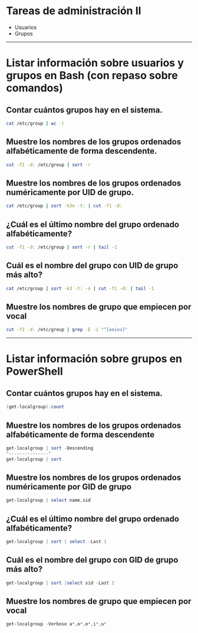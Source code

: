 # Tareas de administración II
- Usuarios
- Grupos

--------------

# Listar información sobre usuarios y grupos en Bash (con repaso sobre comandos)

## Contar cuántos grupos hay en el sistema.
```Bash
cat /etc/group | wc -l
```

## Muestre los nombres de los grupos ordenados alfabéticamente de forma descendente.
```Bash
cut -f1 -d: /etc/group | sort -r
```

## Muestre los nombres de los grupos ordenados numéricamente por UID de grupo.
```Bash
cat /etc/group | sort -k3n -t: | cut -f1 -d:
```

## ¿Cuál es el último nombre del grupo ordenado alfabéticamente? 
```Bash
cut -f1 -d: /etc/group | sort -r | tail -1
```

## Cuál es el nombre del grupo con UID de grupo más alto?
```Bash
cat /etc/group | sort -k3 -t: -n | cut -f1 -d: | tail -1
```

## Muestre los nombres de grupo que empiecen por vocal
```Bash
cut -f1 -d: /etc/group | grep -E -i "^[aeiou]"
```

--------------

# Listar información sobre grupos en PowerShell

## Contar cuántos grupos hay en el sistema.
```Powershell
(get-localgroup).count
```

## Muestre los nombres de los grupos ordenados alfabéticamente de forma descendente
```Powershell
get-localgroup | sort -Descending
"---------------"
get-localgroup | sort
```

## Muestre los nombres de los grupos ordenados numéricamente por GID de grupo
```Powershell
get-localgroup | select name,sid
```

## ¿Cuál es el último nombre del grupo ordenado alfabéticamente? 
```Powershell
get-localgroup | sort | select -Last 1
```

## Cuál es el nombre del grupo con GID de grupo más alto?
```Powershell
get-localgroup | sort |select sid -Last 1
```

## Muestre los nombres de grupo que empiecen por vocal
```Powershell
get-localgroup -Verbose a*,o*,e*,i*,u*
```
